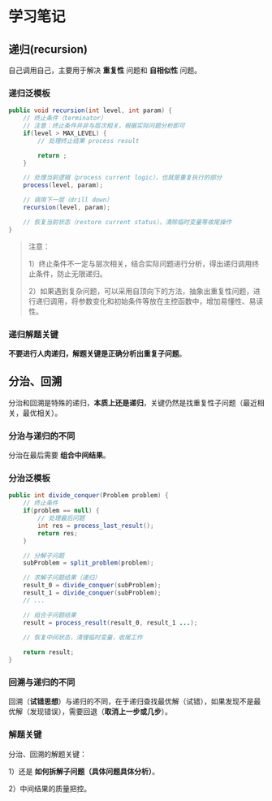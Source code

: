 # 学习笔记

## 递归(recursion)

自己调用自己，主要用于解决 **重复性** 问题和 **自相似性** 问题。

### 递归泛模板

```java
public void recursion(int level, int param) {
    // 终止条件（terminator）
    // 注意：终止条件并非与层次相关，根据实际问题分析即可
    if(level > MAX_LEVEL) {
        // 处理终止结果 process result

        return ;
    }

    // 处理当前逻辑（process current logic），也就是重复执行的部分
    process(level, param);

    // 调用下一层（drill down）
    recursion(level, param);

    // 恢复当前状态（restore current status），清除临时变量等收尾操作
}
```

> 注意：
>
> 1）终止条件不一定与层次相关，结合实际问题进行分析，得出递归调用终止条件，防止无限递归。
>
> 2）如果遇到复杂问题，可以采用自顶向下的方法，抽象出重复性问题，进行递归调用，将参数变化和初始条件等放在主控函数中，增加易懂性、易读性。

### 递归解题关键

**不要进行人肉递归，解题关键是正确分析出重复子问题**。

## 分治、回溯

分治和回溯是特殊的递归，**本质上还是递归**，关键仍然是找重复性子问题（最近相关，最优相关）。

### 分治与递归的不同

分治在最后需要 **组合中间结果**。

### 分治泛模板

```java
public int divide_conquer(Problem problem) {
    // 终止条件
    if(problem == null) {
        // 处理最后问题
        int res = process_last_result();
        return res;
    }

    // 分解子问题
    subProblem = split_problem(problem);

    // 求解子问题结果（递归）
    result_0 = divide_conquer(subProblem);
    result_1 = divide_conquer(subProblem);
    // ...

    // 组合子问题结果
    result = process_result(result_0, result_1 ...);
    
    // 恢复中间状态，清理临时变量，收尾工作

    return result;
}
```

### 回溯与递归的不同

回溯（**试错思想**）与递归的不同，在于递归查找最优解（试错），如果发现不是最优解（发现错误），需要回退（**取消上一步或几步**）。

### 解题关键

分治、回溯的解题关键：

1）还是 **如何拆解子问题（具体问题具体分析）**。

2）中间结果的质量把控。